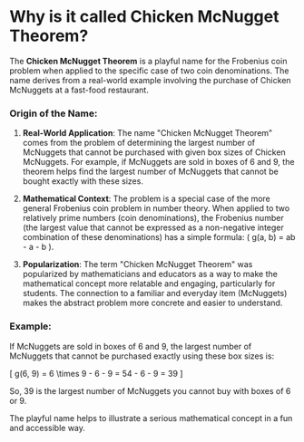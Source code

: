 # Why is it called Chicken McNugget Theorem?

The **Chicken McNugget Theorem** is a playful name for the Frobenius coin problem when applied to the specific case of two coin denominations. The name derives from a real-world example involving the purchase of Chicken McNuggets at a fast-food restaurant.

### Origin of the Name:

1. **Real-World Application**: The name "Chicken McNugget Theorem" comes from the problem of determining the largest number of McNuggets that cannot be purchased with given box sizes of Chicken McNuggets. For example, if McNuggets are sold in boxes of 6 and 9, the theorem helps find the largest number of McNuggets that cannot be bought exactly with these sizes.

2. **Mathematical Context**: The problem is a special case of the more general Frobenius coin problem in number theory. When applied to two relatively prime numbers (coin denominations), the Frobenius number (the largest value that cannot be expressed as a non-negative integer combination of these denominations) has a simple formula: \( g(a, b) = ab - a - b \).

3. **Popularization**: The term "Chicken McNugget Theorem" was popularized by mathematicians and educators as a way to make the mathematical concept more relatable and engaging, particularly for students. The connection to a familiar and everyday item (McNuggets) makes the abstract problem more concrete and easier to understand.

### Example:

If McNuggets are sold in boxes of 6 and 9, the largest number of McNuggets that cannot be purchased exactly using these box sizes is:

\[
g(6, 9) = 6 \times 9 - 6 - 9 = 54 - 6 - 9 = 39
\]

So, 39 is the largest number of McNuggets you cannot buy with boxes of 6 or 9.

The playful name helps to illustrate a serious mathematical concept in a fun and accessible way.